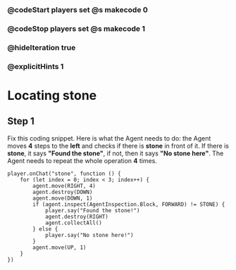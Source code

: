 ### @codeStart players set @s makecode 0
### @codeStop players set @s makecode 1

### @hideIteration true 
### @explicitHints 1


# Locating stone 

## Step 1
Fix this coding snippet. Here is what the Agent needs to do: the Agent moves **4** steps to the **left** and checks if there is **stone** in front of it. If there is **stone**, it says **"Found the stone"**, if not, then it says **"No stone here"**. The Agent needs to repeat the whole operation **4** times. 



```template
player.onChat("stone", function () {
    for (let index = 0; index < 3; index++) {
        agent.move(RIGHT, 4)
        agent.destroy(DOWN)
        agent.move(DOWN, 1)
        if (agent.inspect(AgentInspection.Block, FORWARD) != STONE) {
            player.say("Found the stone!")
            agent.destroy(RIGHT)
            agent.collectAll()
        } else {
            player.say("No stone here!")
        }
        agent.move(UP, 1)
    }
})
```
